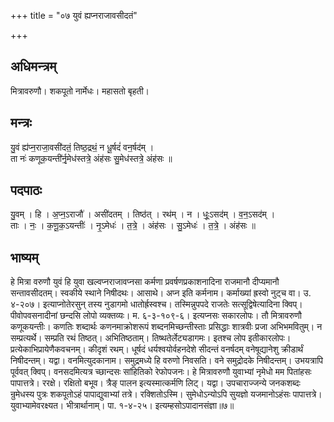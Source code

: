 +++
title = "०७ युवं ह्यप्नराजावसीदतं"

+++
## अधिमन्त्रम्
मित्रावरुणौ। शकपूतो नार्मेधः। महासतो बृहती।

## मन्त्रः
यु॒वं ह्य॑प्न॒राजा॒वसी॑दतं॒ तिष्ठ॒द्रथं॒ न धू॒र्षदं॑ वन॒र्षद॑म् ।  
ता नः॑ कणूक॒यन्ती॑र्नृ॒मेध॑स्तत्रे॒ अंह॑सः सु॒मेध॑स्तत्रे॒ अंह॑सः ॥

## पदपाठः
यु॒वम् । हि । अ॒प्न॒ऽराजौ॑ । असी॑दतम् । तिष्ठ॑त् । रथ॑म् । न । धूः॒ऽसद॑म् । व॒न॒ऽसद॑म् ।  
ताः । नः॒ । क॒णू॒क॒ऽयन्तीः॑ । नृ॒ऽमेधः॑ । त॒त्रे॒ । अंह॑सः । सु॒ऽमेधः॑ । त॒त्रे॒ । अंह॑सः ॥

## भाष्यम्
हे मित्रा वरुणौ युवं हि युवा खल्वप्नराजावप्नसा कर्मणा प्रवर्षणप्रकाशनादिना राजमानौ दीप्यमानौ सन्तावसीदतम्। स्वकीये स्थाने निषीदथः। आसाथे। अप्न इति कर्मनाम। कर्माख्यां ह्रस्वो नुट्च वा। उ. ४-२०७। इत्याप्नोतेरसुन् तस्य नुडागमो धातोर्ह्रस्वश्च। तस्मिन्नुपपदे राजतेः सत्सूद्विषेत्यादिना क्विप्। पीवोपवसनादीनां छन्दसि लोपो व्यक्तव्यः। म. ६-३-१०९-६। इत्यप्नसः सकारलोपः। तौ मित्रावरुणौ कणूकयन्तीः। कणतिः शब्दार्थः कणनमाक्रोशरूपं शब्दनमिच्छन्तीस्ताः प्रसिद्धाः शात्रवीः प्रजा अभिभमवितुम्। न सम्प्रत्यर्थे। सम्प्रति रथं तिष्ठत्। अभितिष्ठताम्। तिष्थतेर्लेट्यडागमः। इतश्च लोप इतीकारलोपः। प्रत्येकाभिप्रायेणैकवचनम्। कीदृशं रथम्। धूर्षदं धर्यश्वयोर्वहनदेशे सीदन्तं वनर्षदम् वनेषूद्यानेशु क्रीडार्थं निषीदन्तम्। यद्वा। वनमित्युदकानाम। समुद्रमध्ये हि वरुणो निवसति। वने समुद्रोदके निषीदन्तम्। उभयत्रापि पूर्ववत् क्विप्। वनसदमित्यत्र च्छान्दसः सांहितिको रेफोपजनः। हे मित्रावरुणौ युवाभ्यां नृमेधो मम पितांहसः पापात्तत्रे। ररक्षे। रक्षितो बभूव। त्रैङ् पालन इत्यस्मात्कर्मणि लिट्। यद्वा। उपचाराज्जन्ये जनकशब्दः न्रुमेधस्य पुत्रः शकपूतोऽहं पापाद्युवाभ्यां तत्रे। रक्शितोऽस्मि। सुमेधोऽन्योऽपि सुयज्ञो यजमानोऽहंसः पापात्तत्रे। युवाभ्यामेवरक्ष्यत। भीत्रार्थानाम्। पा. १-४-२५। इत्यम्हसोऽपादानसंज्ञा॥७॥